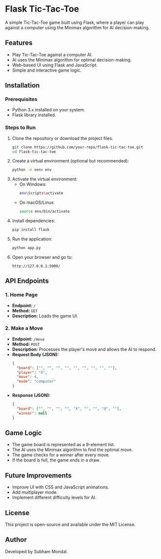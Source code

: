 # Flask Tic-Tac-Toe

A simple Tic-Tac-Toe game built using Flask, where a player can play against a computer using the Minimax algorithm for AI decision-making.

## Features
- Play Tic-Tac-Toe against a computer AI.
- AI uses the Minimax algorithm for optimal decision-making.
- Web-based UI using Flask and JavaScript.
- Simple and interactive game logic.

## Installation
### Prerequisites
- Python 3.x installed on your system.
- Flask library installed.

### Steps to Run
1. Clone the repository or download the project files.
   ```sh
   git clone https://github.com/your-repo/flask-tic-tac-toe.git
   cd flask-tic-tac-toe
   ```
2. Create a virtual environment (optional but recommended):
   ```sh
   python -m venv env
   ```
3. Activate the virtual environment:
   - On Windows:
     ```sh
     env\Scripts\activate
     ```
   - On macOS/Linux:
     ```sh
     source env/bin/activate
     ```
4. Install dependencies:
   ```sh
   pip install flask
   ```
5. Run the application:
   ```sh
   python app.py
   ```
6. Open your browser and go to:
   ```
   http://127.0.0.1:5000/
   ```

## API Endpoints
### 1. Home Page
- **Endpoint:** `/`
- **Method:** `GET`
- **Description:** Loads the game UI.

### 2. Make a Move
- **Endpoint:** `/move`
- **Method:** `POST`
- **Description:** Processes the player's move and allows the AI to respond.
- **Request Body (JSON):**
  ```json
  {
    "board": ["", "", "", "", "", "", "", "", ""],
    "player": "X",
    "move": 4,
    "mode": "computer"
  }
  ```
- **Response (JSON):**
  ```json
  {
    "board": ["", "", "", "", "X", "", "", "O", ""],
    "winner": null
  }
  ```

## Game Logic
- The game board is represented as a 9-element list.
- The AI uses the Minimax algorithm to find the optimal move.
- The game checks for a winner after every move.
- If the board is full, the game ends in a draw.

## Future Improvements
- Improve UI with CSS and JavaScript animations.
- Add multiplayer mode.
- Implement different difficulty levels for AI.

## License
This project is open-source and available under the MIT License.

## Author
Developed by Subham Mondal.

